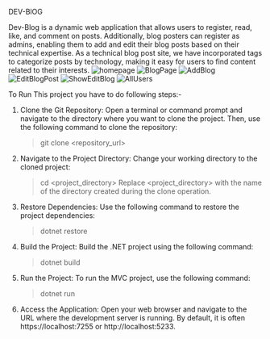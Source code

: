 DEV-BlOG

Dev-Blog is a dynamic web application that allows users to register, read, like, and comment on posts. Additionally, blog posters can register as admins, enabling them to add and edit their blog posts based on their technical expertise. As a technical blog post site, we have incorporated tags to categorize posts by technology, making it easy for users to find content related to their interests.
![homepage](https://github.com/vivekk2k28/Bloggie/assets/136052998/9012e8b1-54e9-487f-b7d1-41b8fef28383)
![BlogPage](https://github.com/vivekk2k28/Bloggie/assets/136052998/f70fe994-9a91-4a63-9636-63ae3f62e7a5)
![AddBlog](https://github.com/vivekk2k28/Bloggie/assets/136052998/710cb8be-5007-4524-b034-dd701a940d34)
![EditBlogPost](https://github.com/vivekk2k28/Bloggie/assets/136052998/1d348a6c-dfbb-4073-ab4f-2dc85937c3f7)
![ShowEditBlog](https://github.com/vivekk2k28/Bloggie/assets/136052998/825c7dc6-beb7-426c-a37f-87f21ab75146)
![AllUsers](https://github.com/vivekk2k28/Bloggie/assets/136052998/dd43e91d-7910-4ad4-92d5-06c69f244601)





To Run This project you have to do following steps:-
1. Clone the Git Repository:
   Open a terminal or command prompt and navigate to the directory where you want to clone the project. Then, use the following command to clone the repository:
   >git clone <repository_url>
   
2. Navigate to the Project Directory:
   Change your working directory to the cloned project:
   >cd <project_directory>
   Replace <project_directory> with the name of the directory created during the clone operation.
   
3. Restore Dependencies:
   Use the following command to restore the project dependencies:
   >dotnet restore
   
4. Build the Project:
   Build the .NET project using the following command:
   >dotnet build
   
5. Run the Project:
   To run the MVC project, use the following command:
   >dotnet run
   
6. Access the Application:
   Open your web browser and navigate to the URL where the development server is running. By default, it is often https://localhost:7255 or http://localhost:5233.
